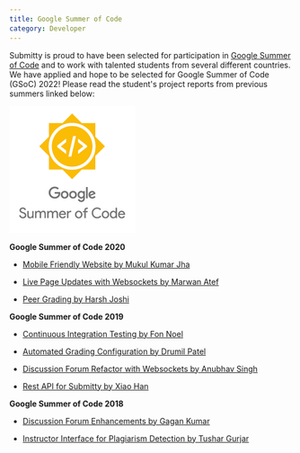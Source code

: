 ```yaml
---
title: Google Summer of Code
category: Developer
---
```



Submitty is proud to have been selected for participation in
[Google Summer of Code](https://summerofcode.withgoogle.com/)
and to work with talented students from several different countries.
We have applied and hope to be selected for Google Summer of Code (GSoC) 2022!
Please read the student's project
reports from previous summers linked below:


![](/images/GSoC.png)



**Google Summer of Code 2020**

* [Mobile Friendly Website by Mukul Kumar Jha](/developer/google_summer_of_code/2020_Mukul_Kumar_Jha)

* [Live Page Updates with Websockets by Marwan Atef](/developer/google_summer_of_code/2020_Marwan_Atef)

* [Peer Grading by Harsh Joshi](/developer/google_summer_of_code/2020_Harsh_Joshi)





**Google Summer of Code 2019**


* [Continuous Integration Testing by Fon Noel](/developer/google_summer_of_code/2019_FonNoel)

* [Automated Grading Configuration by Drumil Patel](/developer/google_summer_of_code/2019_DrumilPatel)

* [Discussion Forum Refactor with Websockets by Anubhav Singh](/developer/google_summer_of_code/2019_AnubhavSingh)

* [Rest API for Submitty by Xiao Han](/developer/google_summer_of_code/2019_XiaoHan)



**Google Summer of Code 2018**


* [Discussion Forum Enhancements by Gagan Kumar](/developer/google_summer_of_code/2018_GaganKumar)

* [Instructor Interface for Plagiarism Detection by Tushar Gurjar](/developer/google_summer_of_code/2018_TusharGurjar)

